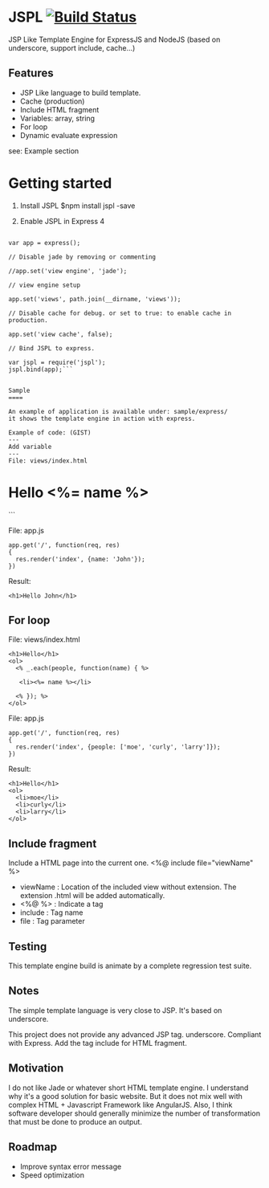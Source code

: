 JSPL      [![Build Status](https://travis-ci.org/jvmvik/jspl.svg?branch=master)](https://travis-ci.org/jvmvik/jspl)
====

JSP Like Template Engine for ExpressJS and NodeJS (based on underscore, support include, cache...)

Features
---
 * JSP Like language to build template.
 * Cache (production)
 * Include HTML fragment
 * Variables: array, string
 * For loop
 * Dynamic evaluate expression 
 
see: Example section

Getting started
===
1. Install JSPL
$npm install jspl -save

2. Enable JSPL in Express 4 
```Edit app.js, let's JSPL bind to the express app.

var app = express();

// Disable jade by removing or commenting

//app.set('view engine', 'jade');

// view engine setup

app.set('views', path.join(__dirname, 'views'));

// Disable cache for debug. or set to true: to enable cache in production.

app.set('view cache', false);

// Bind JSPL to express. 

var jspl = require('jspl');
jspl.bind(app);```


Sample
====

An example of application is available under: sample/express/
it shows the template engine in action with express.

Example of code: (GIST)
---
Add variable
---
File: views/index.html 

```
<h1>Hello <%= name %></h1>
```

File: app.js

```
app.get('/', function(req, res)
{
  res.render('index', {name: 'John'});
})
```

Result:

```<h1>Hello John</h1>```

For loop
---

File: views/index.html 

```
<h1>Hello</h1>
<ol>
  <% _.each(people, function(name) { %>
   
   <li><%= name %></li>
   
  <% }); %>
</ol>
```

File: app.js
```
app.get('/', function(req, res)
{
  res.render('index', {people: ['moe', 'curly', 'larry']});
})
```
Result:

```
<h1>Hello</h1>
<ol>
  <li>moe</li>
  <li>curly</li>
  <li>larry</li>
</ol>

```

Include fragment
---
Include a HTML page into the current one.
<%@ include file="viewName" %>

 - viewName : Location of the included view without extension. The extension .html will be added automatically.
 - <%@ %> : Indicate a tag
 - include : Tag name
 - file    : Tag parameter

Testing
---
This template engine build is animate by a complete regression test suite.

Notes
---
The simple template language is very close to JSP.
It's based on underscore.

This project does not provide any advanced JSP tag.
underscore. Compliant with Express. Add the tag include for HTML fragment.

Motivation
---

I do not like Jade or whatever short HTML template engine. I understand why it's a good solution for basic website.
But it does not mix well with complex HTML + Javascript Framework like AngularJS. Also, I think software developer should generally minimize the number of transformation that must be done to produce an output.
  
Roadmap
---
 * Improve syntax error message
 * Speed optimization
 
